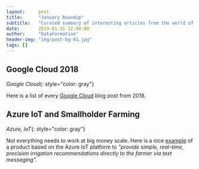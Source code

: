 ```yaml
---
layout:     post
title:      "January Roundup"
subtitle:   "Curated summary of interesting articles from the world of mobile and data"
date:       2019-01-31 12:00:00
author:     "DataFormation"
header-img: "img/post-bg-01.jpg"
tags: []
---
```


<h2 class="section-heading">Google Cloud 2018</h2>

*Google Cloud*{: style="color: gray"}

Here is a list of every <a href="https://cloud.google.com/blog/products/gcp/every-gcp-blog-post-2018">Google Cloud</a> blog post from 2018.

<h2 class="section-heading">Azure IoT and Smallholder Farming</h2>

*Azure, IoT*{: style="color: gray"}

Not everything needs to work at big money scale. Here is a nice <a href="https://azure.microsoft.com/en-us/blog/ai-iot-insider-labs-helping-transform-smallholder-farming">example</a> of a product based on the Azure IoT platform to _"provide simple, real-time, precision irrigation recommendations directly to the farmer via text messaging"._



